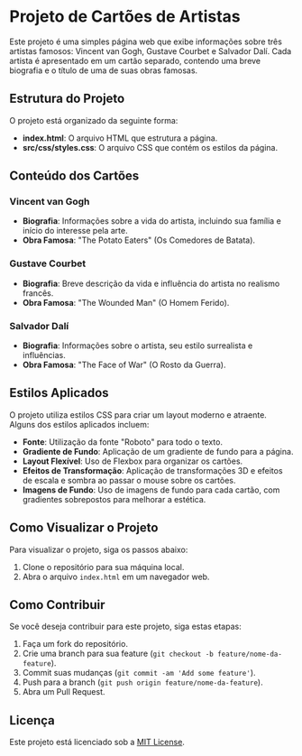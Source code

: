 # Projeto de Cartões de Artistas

Este projeto é uma simples página web que exibe informações sobre três artistas famosos: Vincent van Gogh, Gustave Courbet e Salvador Dalí. Cada artista é apresentado em um cartão separado, contendo uma breve biografia e o título de uma de suas obras famosas.

## Estrutura do Projeto

O projeto está organizado da seguinte forma:

- **index.html**: O arquivo HTML que estrutura a página.
- **src/css/styles.css**: O arquivo CSS que contém os estilos da página.

## Conteúdo dos Cartões

### Vincent van Gogh
- **Biografia**: Informações sobre a vida do artista, incluindo sua família e início do interesse pela arte.
- **Obra Famosa**: "The Potato Eaters" (Os Comedores de Batata).

### Gustave Courbet
- **Biografia**: Breve descrição da vida e influência do artista no realismo francês.
- **Obra Famosa**: "The Wounded Man" (O Homem Ferido).

### Salvador Dalí
- **Biografia**: Informações sobre o artista, seu estilo surrealista e influências.
- **Obra Famosa**: "The Face of War" (O Rosto da Guerra).

## Estilos Aplicados

O projeto utiliza estilos CSS para criar um layout moderno e atraente. Alguns dos estilos aplicados incluem:

- **Fonte**: Utilização da fonte "Roboto" para todo o texto.
- **Gradiente de Fundo**: Aplicação de um gradiente de fundo para a página.
- **Layout Flexível**: Uso de Flexbox para organizar os cartões.
- **Efeitos de Transformação**: Aplicação de transformações 3D e efeitos de escala e sombra ao passar o mouse sobre os cartões.
- **Imagens de Fundo**: Uso de imagens de fundo para cada cartão, com gradientes sobrepostos para melhorar a estética.

## Como Visualizar o Projeto

Para visualizar o projeto, siga os passos abaixo:

1. Clone o repositório para sua máquina local.
2. Abra o arquivo `index.html` em um navegador web.

## Como Contribuir

Se você deseja contribuir para este projeto, siga estas etapas:

1. Faça um fork do repositório.
2. Crie uma branch para sua feature (`git checkout -b feature/nome-da-feature`).
3. Commit suas mudanças (`git commit -am 'Add some feature'`).
4. Push para a branch (`git push origin feature/nome-da-feature`).
5. Abra um Pull Request.

## Licença

Este projeto está licenciado sob a [MIT License](https://opensource.org/licenses/MIT).
